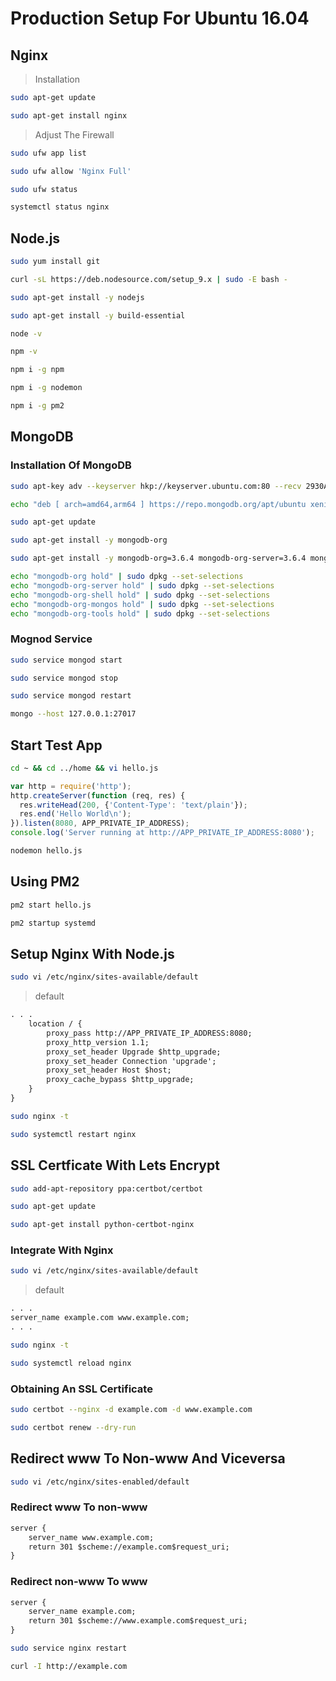 # Production Setup For Ubuntu 16.04

## Nginx

> Installation

``` sh
sudo apt-get update

sudo apt-get install nginx
```

> Adjust The Firewall

``` sh
sudo ufw app list

sudo ufw allow 'Nginx Full'

sudo ufw status

systemctl status nginx
```

## Node.js

``` sh
sudo yum install git

curl -sL https://deb.nodesource.com/setup_9.x | sudo -E bash -

sudo apt-get install -y nodejs

sudo apt-get install -y build-essential

node -v

npm -v

npm i -g npm

npm i -g nodemon

npm i -g pm2
```

## MongoDB

### Installation Of MongoDB

``` sh
sudo apt-key adv --keyserver hkp://keyserver.ubuntu.com:80 --recv 2930ADAE8CAF5059EE73BB4B58712A2291FA4AD5

echo "deb [ arch=amd64,arm64 ] https://repo.mongodb.org/apt/ubuntu xenial/mongodb-org/3.6 multiverse" | sudo tee /etc/apt/sources.list.d/mongodb-org-3.6.list

sudo apt-get update

sudo apt-get install -y mongodb-org

sudo apt-get install -y mongodb-org=3.6.4 mongodb-org-server=3.6.4 mongodb-org-shell=3.6.4 mongodb-org-mongos=3.6.4 mongodb-org-tools=3.6.4

echo "mongodb-org hold" | sudo dpkg --set-selections
echo "mongodb-org-server hold" | sudo dpkg --set-selections
echo "mongodb-org-shell hold" | sudo dpkg --set-selections
echo "mongodb-org-mongos hold" | sudo dpkg --set-selections
echo "mongodb-org-tools hold" | sudo dpkg --set-selections
```

### Mognod Service

``` sh
sudo service mongod start

sudo service mongod stop

sudo service mongod restart

mongo --host 127.0.0.1:27017
```

## Start Test App

``` sh
cd ~ && cd ../home && vi hello.js
```

``` js
var http = require('http');
http.createServer(function (req, res) {
  res.writeHead(200, {'Content-Type': 'text/plain'});
  res.end('Hello World\n');
}).listen(8080, APP_PRIVATE_IP_ADDRESS);
console.log('Server running at http://APP_PRIVATE_IP_ADDRESS:8080');
```

``` sh
nodemon hello.js
```

## Using PM2

``` sh
pm2 start hello.js

pm2 startup systemd
```

## Setup Nginx With Node.js

``` sh
sudo vi /etc/nginx/sites-available/default
```

> default

``` txt
. . .
    location / {
        proxy_pass http://APP_PRIVATE_IP_ADDRESS:8080;
        proxy_http_version 1.1;
        proxy_set_header Upgrade $http_upgrade;
        proxy_set_header Connection 'upgrade';
        proxy_set_header Host $host;
        proxy_cache_bypass $http_upgrade;
    }
}
```

``` sh
sudo nginx -t

sudo systemctl restart nginx
```

## SSL Certficate With Lets Encrypt

``` sh
sudo add-apt-repository ppa:certbot/certbot

sudo apt-get update

sudo apt-get install python-certbot-nginx
```

### Integrate With Nginx

``` sh
sudo vi /etc/nginx/sites-available/default
```

> default

``` txt
. . .
server_name example.com www.example.com;
. . .
```

``` sh
sudo nginx -t

sudo systemctl reload nginx
```

### Obtaining An SSL Certificate

``` sh
sudo certbot --nginx -d example.com -d www.example.com

sudo certbot renew --dry-run
```

## Redirect www To Non-www And Viceversa

``` sh
sudo vi /etc/nginx/sites-enabled/default
```

### Redirect www To non-www

``` txt
server {
    server_name www.example.com;
    return 301 $scheme://example.com$request_uri;
}
```

### Redirect non-www To www

``` txt
server {
    server_name example.com;
    return 301 $scheme://www.example.com$request_uri;
}
```

``` sh
sudo service nginx restart

curl -I http://example.com
```
